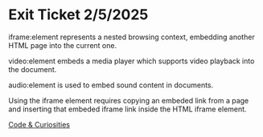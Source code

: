 # Exit Ticket 2/5/2025

iframe:element represents a nested browsing context, embedding another HTML page into the current one.
  
video:element embeds a media player which supports video playback into the document.

audio:element is used to embed sound content in documents.

Using the iframe element requires copying an embeded link from a page and inserting that embeded iframe link inside the HTML iframe element.

[Code & Curiosities](Blog\2025\KadariusClemons\index.md)

